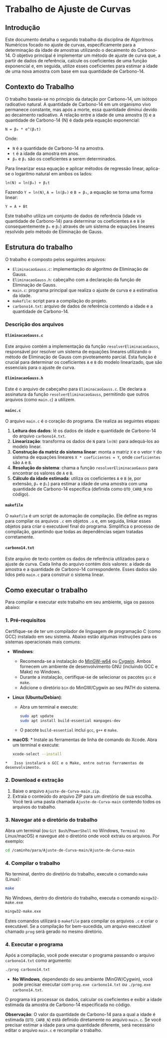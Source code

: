 # Trabalho de Ajuste de Curvas

## Introdução

Este documento detalha o segundo trabalho da disciplina de Algoritmos Numéricos focado no ajuste de curvas, especificamente para a determinação da idade de amostras utilizando o decaimento do Carbono-14. O objetivo principal é implementar um método de ajuste de curva que, a partir de dados de referência, calcule os coeficientes de uma função exponencial e, em seguida, utilize esses coeficientes para estimar a idade de uma nova amostra com base em sua quantidade de Carbono-14.

## Contexto do Trabalho

O trabalho baseia-se no princípio da datação por Carbono-14, um isótopo radioativo natural. A quantidade de Carbono-14 em um organismo vivo permanece constante, mas após a morte, essa quantidade diminui devido ao decaimento radioativo. A relação entre a idade de uma amostra (t) e a quantidade de Carbono-14 (N) é dada pela equação exponencial:

`N = β₀ * e^(β₁t)`

Onde:
- `N` é a quantidade de Carbono-14 na amostra.
- `t` é a idade da amostra em anos.
- `β₀` e `β₁` são os coeficientes a serem determinados.

Para linearizar essa equação e aplicar métodos de regressão linear, aplica-se o logaritmo natural em ambos os lados:

`ln(N) = ln(β₀) + β₁t`

Fazendo `Y = ln(N)`, `A = ln(β₀)` e `B = β₁`, a equação se torna uma forma linear:

`Y = A + Bt`

Este trabalho utiliza um conjunto de dados de referência (idade vs quantidade de Carbono-14) para determinar os coeficientes `A` e `B` (e consequentemente `β₀` e `β₁`) através de um sistema de equações lineares resolvido pelo método de Eliminação de Gauss.

## Estrutura do trabalho

O trabalho é composto pelos seguintes arquivos:

- `EliminacaoGauss.c`: implementação do algoritmo de Eliminação de Gauss.
- `EliminacaoGauss.h`: cabeçalho com a declaração da função de Eliminação de Gauss.
- `main.c`: programa principal que realiza o ajuste de curva e a estimativa da idade.
- `makefile`: script para a compilação do projeto.
- `carbono14.txt`: arquivo de dados de referência contendo a idade e a quantidade de Carbono-14.

### Descrição dos arquivos

#### `EliminacaoGauss.c`

Este arquivo contém a implementação da função `resolverEliminacaoGauss`, responsável por resolver um sistema de equações lineares utilizando o método de Eliminação de Gauss com pivoteamento parcial. Esta função é crucial para determinar os coeficientes `A` e `B` do modelo linearizado, que são essenciais para o ajuste de curva.

#### `EliminacaoGauss.h`

Este é o arquivo de cabeçalho para `EliminacaoGauss.c`. Ele declara a assinatura da função `resolverEliminacaoGauss`, permitindo que outros arquivos (como `main.c`) a utilizem.

#### `mainc.c`

O arquivo `main.c` é o coração do programa. Ele realiza as seguintes etapas: 

1. **Leitura dos dados**: lê os dados de idade e quantidade de Carbono-14 do arquivo `carbono14.txt`.
2. **Linearização**: transforma os dados de `N` para `ln(N)` para adequá-los ao modelo linear.
3. **Construção da matriz do sistema linear**: monta a matriz `X` e o vetor `Y` do sistema de equações lineares `X * coeficientes = Y`, onde `coeficientes` são `A` e `B`.
4. **Resolução do sistema**: chama a função `resolverEliminacaoGauss` para encontrar os valores de `A` e `B`.
5. **Cálculo da idade estimada**: utiliza os coeficientes `A` e `B` (e, por extensão, `β₀` e `β₁`) para estimar a idade de uma amostra com uma quantidade de Carbono-14 específica (definida como `QTD_CARB_N` no código).

#### `makefile`

O `makefile` é um script de automação de compilação. Ele define as regras para compilar os arquivos `.c` em objetos `.o` e, em seguida, linkar esses objetos para criar o executável final do programa. Simplifica o processo de compilação, garantindo que todas as dependências sejam tratadas corretamente.

#### `carbono14.txt`

Este arquivo de texto contém os dados de referência utilizados para o ajuste de curva. Cada linha do arquivo contém dois valores: a idade da amostra e a quantidade de Carbono-14 correspondente. Esses dados são lidos pelo `main.c` para construir o sistema linear.

## Como executar o trabalho

Para compilar e executar este trabalho em seu ambiente, siga os passos abaixo:

### 1. Pré-requisitos

Certifique-se de ter um compilador de linguagem de programação C (como GCC) instalado em seu sistema. Abaixo estão algumas instruções para os sistemas operacionais mais comuns:

*   **Windows**:
    *   Recomenda-se a instalação do [MinGW-w64](https://sourceforge.net/projects/mingw-w64/) ou [Cygwin](https://www.cygwin.com/). Ambos fornecem um ambiente de desenvolvimento GNU (incluindo GCC e Make) no Windows.
    *   Durante a instalação, certifique-se de selecionar os pacotes `gcc` e `make`.
    *   Adicione o diretório `bin` do MinGW/Cygwin ao seu PATH do sistema.

*   **Linux (Ubuntu/Debian)**:
    *   Abra um terminal e execute:
        ```bash
        sudo apt update
        sudo apt install build-essential manpages-dev
        ```
    *   O pacote `build-essential` inclui `gcc`, `g++` e `make`.

 *   **macOS**:
    *   Instale as ferramentas de linha de comando do Xcode. Abra um terminal e execute:
        ```bash
        xcode-select --install
        ```
    *   Isso instalará o GCC e o Make, entre outras ferramentas de desenvolvimento.

### 2. Download e extração

1. Baixe o arquivo `Ajuste-de-Curva-main.zip`.
2. Extraia o conteúdo do arquivo ZIP para um diretório de sua escolha. Você terá uma pasta chamada `Ajuste-de-Curva-main` contendo todos os arquivos do trabalho.

### 3. Navegar até o diretório do trabalho

Abra um terminal (ou `Git Bash`/`PowerShell` no Windows, `Terminal` no Linux/macOS) e navegue até o diretório onde você extraiu os arquivos. Por exemplo:

```bash
cd /caminho/para/Ajuste-de-Curva-main/Ajuste-de-Curva-main
```

### 4. Compilar o trabalho

No terminal, dentro do diretório do trabalho, execute o comando `make` (Linux):

```bash
make
```

No Windows, dentro do diretório do trabalho, executa o comando `mingw32-make.exe`

```bash
mingw32-make.exe
```

Estes comandos utilizará o `makefile` para compilar os arquivos `.c` e criar o executável. Se a compilação for bem-sucedida, um arquivo executável chamado `prog` será gerado no mesmo diretório.

### 4. Executar o programa

Após a compilação, você pode executar o programa passando o arquivo `carbono14.txt` como argumento:

```bash
./prog carbono14.txt
```

*   **No Windows**, dependendo do seu ambiente (MinGW/Cygwin), você pode precisar executar com `prog.exe carbono14.txt` ou `./prog.exe carbono14.txt`.

O programa irá processar os dados, calcular os coeficientes e exibir a idade estimada da amostra de Carbono-14 especificada no código.

**Observação**: O valor da quantidade de Carbono-14 para a qual a idade é estimada (`QTD_CARB_N`) está definido diretamente no arquivo `main.c`. Se você precisar estimar a idade para uma quantidade diferente, será necessário editar o arquivo `main.c` e recompilar o trabalho.
